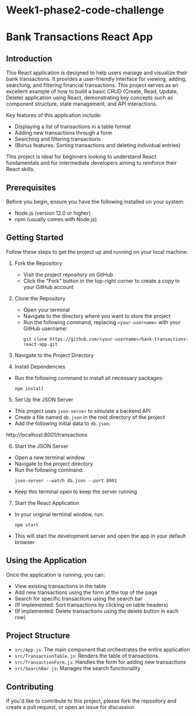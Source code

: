 # Week1-phase2-code-challenge
# Bank Transactions React App

## Introduction

This React application is designed to help users manage and visualize their bank transactions. It provides a user-friendly interface for viewing, adding, searching, and filtering financial transactions. This project serves as an excellent example of how to build a basic CRUD (Create, Read, Update, Delete) application using React, demonstrating key concepts such as component structure, state management, and API interactions.

Key features of this application include:
- Displaying a list of transactions in a table format
- Adding new transactions through a form
- Searching and filtering transactions
- (Bonus features: Sorting transactions and deleting individual entries)

This project is ideal for beginners looking to understand React fundamentals and for intermediate developers aiming to reinforce their React skills.

## Prerequisites

Before you begin, ensure you have the following installed on your system:
- Node.js (version 12.0 or higher)
- npm (usually comes with Node.js)

## Getting Started

Follow these steps to get the project up and running on your local machine:

1. Fork the Repository
   - Visit the project repository on GitHub
   - Click the "Fork" button in the top-right corner to create a copy in your GitHub account

2. Clone the Repository
   - Open your terminal
   - Navigate to the directory where you want to store the project
   - Run the following command, replacing `<your-username>` with your GitHub username:
     ```
     git clone https://github.com/<your-username>/bank-transactions-react-app.git
     ```

3. Navigate to the Project Directory
4. Install Dependencies
- Run the following command to install all necessary packages:
  ```
  npm install
  ```

5. Set Up the JSON Server
- This project uses `json-server` to simulate a backend API
- Create a file named `db.json` in the root directory of the project
- Add the following initial data to `db.json`:
 
http://localhost:8001/transactions

6. Start the JSON Server
- Open a new terminal window
- Navigate to the project directory
- Run the following command:
  ```
  json-server --watch db.json --port 8001
  ```
- Keep this terminal open to keep the server running

7. Start the React Application
- In your original terminal window, run:
  ```
  npm start
  ```
- This will start the development server and open the app in your default browser

## Using the Application

Once the application is running, you can:
- View existing transactions in the table
- Add new transactions using the form at the top of the page
- Search for specific transactions using the search bar
- (If implemented: Sort transactions by clicking on table headers)
- (If implemented: Delete transactions using the delete button in each row)

## Project Structure

- `src/App.js`: The main component that orchestrates the entire application
- `src/TransactionTable.js`: Renders the table of transactions
- `src/TransactionForm.js`: Handles the form for adding new transactions
- `src/SearchBar.js`: Manages the search functionality

## Contributing

If you'd like to contribute to this project, please fork the repository and create a pull request, or open an issue for discussion.
